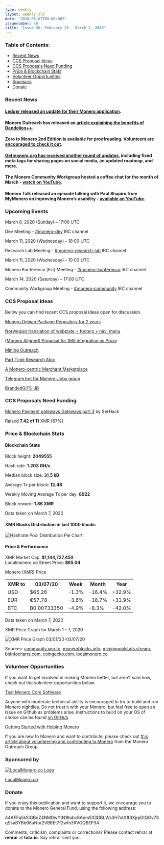 ```yaml
---
type: weekly
layout: weekly_old
date: "2020-03-07T00:00:00Z"
issuenumber: 50
title: "Issue 50: February 28 - March 7, 2020"
---
```


<h3>Table of Contents:</h3>
<ul class="contents">
    <li><a href="#news">Recent News</a></li>
    <li><a href="#ideas">CCS Proposal Ideas</a></li>
    <li><a href="#proposals">CCS Proposals Need Funding</a></li>
    <li><a href="#stats">Price & Blockchain Stats</a></li>
    <li><a href="#volunteer">Volunteer Opportunities</a></li>
    <li><a href="#sponsor">Sponsors</a></li>
    <li><a href="#donate">Donate</a></li>
</ul>

<h3 id="news">Recent News</h3>

<div class="newsbyte">
    <h4><a href="https://www.reddit.com/r/Monero/comments/fc9eqm/ledger_monero_application_151_is_out/" target="_blank">Ledger released an update for their Monero application</a>.
    </h4>
</div>

<div class="newsbyte">
    <h4>Monero Outreach has released an <a href="https://www.monerooutreach.org/stories/dandelion.html" target="_blank">article explaining the benefits of Dandelion++</a>.
    </h4>
</div>

<div class="newsbyte">
    <h4>Zero to Monero 2nd Edition is available for proofreading. <a href="https://www.reddit.com/r/Monero/comments/fdhtqh/request_for_proofreading_zero_to_monero_second/" target="_blank">Volunteers are encouraged to check it out</a>.
    </h4>
</div>

<div class="newsbyte">
    <h4><a href="https://www.reddit.com/r/Monero/comments/fetf6z/getmoneroorg_updated_fixed_meta_tags_updated/" target="_blank">Getmonero.org has received another round of updates</a>, including fixed meta tags for sharing pages on social media, an updated roadmap, and more.
    </h4>
</div>

<div class="newsbyte">
    <h4>The Monero Community Workgroup hosted a coffee chat for the month of March - <a href="https://youtu.be/jXOpGLmzyrI" target="_blank">watch on YouTube</a>.
    </h4>
</div>

<div class="newsbyte">
    <h4>Monero Talk released an episode talking with Paul Shapiro from MyMonero on improving Monero’s usability - <a href="https://youtu.be/FvcVsV5JHpE" target="_blank">available on YouTube</a>.
    </h4>
</div>

<h3 id="events">Upcoming Events</h3>

<div class="event">
    <p class="date" markdown="1">March 8, 2020 (Sunday) – 17:00 UTC</p>
    <p markdown="1">Dev Meeting - <a href="irc://chat.freenode.net/#monero-dev" target="_blank">#monero-dev</a> IRC channel</p>
</div>

<div class="event">
    <p class="date" markdown="1">March 11, 2020 (Wednesday) – 18:00 UTC</p>
    <p markdown="1">Research Lab Meeting - <a href="irc://chat.freenode.net/#monero-research-lab" target="_blank">#monero-research-lab</a> IRC channel</p>
</div>

<div class="event">
    <p class="date" markdown="1">March 11, 2020 (Wednesday) – 19:00 UTC</p>
    <p markdown="1">Monero Konferenco [EU] Meeting - <a href="irc://chat.freenode.net/#monero-konferenco" target="_blank">#monero-konferenco</a> IRC channel</p>
</div>

<div class="event">
    <p class="date" markdown="1">March 14, 2020 (Saturday) – 17:00 UTC</p>
    <p markdown="1">Community Workgroup Meeting - <a href="irc://chat.freenode.net/#monero-community" target="_blank">#monero-community</a> IRC channel</p>
</div>

<h3 id="ideas">CCS Proposal Ideas</h3>

<p>Below you can find recent CCS proposal ideas open for discussion.</p>

<div class="proposal">
<p><a href="https://repo.getmonero.org/monero-project/ccs-proposals/-/merge_requests/130" target="_blank">Monero Debian Package Repository for 2 years</a></p>
</div>

<div class="proposal">
<p><a href="https://repo.getmonero.org/monero-project/ccs-proposals/-/merge_requests/129" target="_blank">Norwegian translation of webplate + footers + nav. menu</a></p>
</div>

<div class="proposal">
<p><a href="https://repo.getmonero.org/monero-project/ccs-proposals/-/merge_requests/127" target="_blank">[Monero Aligned] Proposal for 1M5 Integration as Proxy</a></p>
</div>

<div class="proposal">
<p><a href="https://repo.getmonero.org/monero-project/ccs-proposals/merge_requests/124" target="_blank">Mining Outreach</a></p>
</div>

<div class="proposal">
<p><a href="https://repo.getmonero.org/monero-project/ccs-proposals/merge_requests/120" target="_blank">Part Time Research Atoc</a></p>
</div>

<div class="proposal">
<p><a href="https://repo.getmonero.org/monero-project/ccs-proposals/merge_requests/117" target="_blank">A Monero-centric Merchant Marketplace</a></p>
</div>

<div class="proposal">
<p><a href="https://repo.getmonero.org/monero-project/ccs-proposals/merge_requests/91" target="_blank">Telegram bot for Monero-Jobs group</a></p>
</div>

<div class="proposal">
<p><a href="https://repo.getmonero.org/monero-project/ccs-proposals/merge_requests/88" target="_blank">BrandedGIFS-JB</a></p>
</div>

<h3 id="proposals">CCS Proposals Need Funding</h3>

<div class="proposal">
    <p><a href="https://ccs.getmonero.org/proposals/serhack-monero-integrations-part-3.html" target="_blank">Monero Payment gateways Gateways part 3</a> by SerHack</p>
    <p>Raised <b>7.42 of 11</b> XMR (67%)</p>
</div>

<h3 id="stats">Price & Blockchain Stats</h3>

<h4 class="stat">Blockchain Stats</h4>

<div class="bcstats">
    <p>Block height: <b>2049555</b></p>
    <p>Hash rate: <b>1.203 GH/s</b></p>
    <p>Median block size: <b>31.5 kB</b></p>
    <p>Average Tx per block: <b>12.48</b></p>
    <p>Weekly Moving Average Tx per day: <b>8922</b></p>
    <p>Block reward: <b>1.86 XMR</b></p>
</div>
<p class="note">Data taken on March 7, 2020</p>

<h4 class="stat">XMR Blocks Distribution in last 1000 blocks</h4>
<p><img src="/img/hashrate-pool-distribution-0307.png" alt="Hashrate Pool Distribution Pie Chart"/></p>

<h4 class="stat">Price & Performance</h4>

<div class="price-intro">XMR Market Cap: <b>$1,144,727,450</b><br>Localmonero.co Street Price: <b>$65.04</b></div>

<p class="table-title">Monero (XMR) Price</p>
<table class="price-table">
  <tr class="row1">
    <th>XMR to</th>
    <th>03/07/20</th>
    <th>Week</th>
    <th>Month</th>
    <th>Year</th>
  </tr>
  <tr>
    <td data-th="XMR to">USD</td>
    <td data-th="03/07/20">$65.26</td>
    <td data-th="Week" class="red">-1.3%</td>
    <td data-th="Month" class="red">-16.4%</td>
    <td data-th="Year" class="green">+32.9%</td>
  </tr>
  <tr class="row3">
    <td data-th="XMR to">EUR</td>
    <td data-th="03/07/20">€57.78</td>
    <td data-th="Week" class="red">-3.6%</td>
    <td data-th="Month" class="red">-18.7%</td>
    <td data-th="Year" class="green">+31.9%</td>
  </tr>
  <tr>
    <td data-th="XMR to">BTC</td>
    <td data-th="03/07/20">B0.00733350</td>
    <td data-th="Week" class="red">-4.9%</td>
    <td data-th="Month" class="red">-8.3%</td>
    <td data-th="Year" class="red">-42.0%</td>
  </tr>
</table>
<p class="note">Data taken on March 7, 2020</p>

<p class="table-title">XMR Price Graph for March 1 - 7, 2020</p>

![XMR Price Graph 03/01/20-03/07/20](/img/weekly-chart-0307.png "XMR Price Graph 03/01/20-03/07/20") 

Sources: <a href="https://community.xmr.to/explorer/mainnet/" target="_blank">community.xmr.to</a>, <a href="https://moneroblocks.info/stats/transaction-stats" target="_blank">moneroblocks.info</a>, <a href="https://miningpoolstats.stream/monero" target="_blank">miningpoolstats.stream</a>, <a href="https://bitinfocharts.com/monero/" target="_blank">bitinfocharts.com</a>, <a href="https://www.coingecko.com/" target="_blank">coingecko.com</a>, <a href="https://localmonero.co/" target="_blank">localmonero.co</a>

<h3 id="volunteer">Volunteer Opportunities</h3>

<p>If you want to get involved in making Monero better, but aren’t sure how, check out the volunteer opportunities below.</p>

<div class="newsbyte">
    <p class="date"><a href="https://github.com/monero-project/monero" target="_blank">Test Monero Core Software</a></p>
    <p>Anyone with moderate technical ability is encouraged to try to build and run Monero nightlies. Do not trust it with your Monero, but feel free to open an Issue on Github as problems arise. Instructions to build on your OS of choice can be found <a href="https://github.com/monero-project/monero#compiling-monero-from-source" target="_blank">on GitHub</a>. </p>
</div>

<div class="newsbyte">
    <p class="date"><a href="https://github.com/monero-project/monero" target="_blank">Getting Started with Helping Monero</a></p>
    <p>If you are new to Monero and want to contribute, please check out <a href="https://www.monerooutreach.org/stories/getting-started-helping-monero.php" target="_blank">this article about volunteering and contributing to Monero</a> from the Monero Outreach Group. </p>
</div>

<h3 id="sponsor">Sponsored by</h3>

<p><a href="https://localmonero.co/" target="_blank"><img src="/img/localmonero-logo.png" alt="LocalMonero.co Logo" class="localmonero"></a></p>

<p class="text-center"><a href="https://localmonero.co/" target="_blank">LocalMonero.co</a></p>

<h3 id="donate">Donate</h3>

<p markdown="1">If you enjoy this publication and want to support it, we encourage you to donate to the Monero General Fund, using the following address:</p>

<p class="address" markdown="1">44AFFq5kSiGBoZ4NMDwYtN18obc8AemS33DBLWs3H7otXft3XjrpDtQGv7SqSsaBYBb98uNbr2VBBEt7f2wfn3RVGQBEP3A</p>

<!--p><a href="monero:44AFFq5kSiGBoZ4NMDwYtN18obc8AemS33DBLWs3H7otXft3XjrpDtQGv7SqSsaBYBb98uNbr2VBBEt7f2wfn3RVGQBEP3A" class="qr"><img src="/img/donate-monero.png"></a></p-->

Comments, criticism, complaints or corrections? Please contact rehrar at **rehrar** at **tuta.io**. Say rehrar sent you.